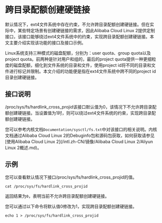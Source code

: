 # 跨目录配额创建硬链接

默认情况下，ext4文件系统中存在约束，不允许跨目录配额创建硬链接。但在实际中，某些特定场景有创建硬链接的需求，因此Alibaba Cloud Linux 2提供定制接口，该接口能够绕过ext4文件系统中的约束，实现跨目录配额创建硬链接。本文主要介绍实现该功能的接口及接口示例。

Linux系统支持三种模式的磁盘配额，分别为：user quota、group quota以及project quota。前两种是针对用户和组的，最后的project quota提供一种更细粒度的磁盘配额，细化到文件系统的目录和文件，使用project id将不同的目录和文件进行标记并限制。本文介绍的功能便是指在ext4文件系统中跨不同的project id目录创建硬链接。

## 接口说明

/proc/sys/fs/hardlink\_cross\_projid该接口默认值为0，该情况下不允许跨目录配额创建硬链接。当设置值为1时，则可以绕过ext4文件系统的约束，实现跨目录配额创建硬链接。

您可以参考内核文档`Documentation/sysctl/fs.txt`中对该接口的相关说明。内核文档通过Alibaba Cloud Linux 2的Debuginfo包和源码包获取，如何获取请参见[使用Alibaba Cloud Linux 2](/intl.zh-CN/镜像/Alibaba Cloud Linux 2/Aliyun Linux 2概述.md)。

## 示例

您可以查看默认情况下接口/proc/sys/fs/hardlink\_cross\_projid的值。

```
cat /proc/sys/fs/hardlink_cross_projid
```

返回结果为`0`，表明当前不允许跨目录配额创建硬链接。

您可以通过以下命令将默认值0修改为1，实现跨目录配额创建硬链接。

```
echo 1 > /proc/sys/fs/hardlink_cross_projid
```

